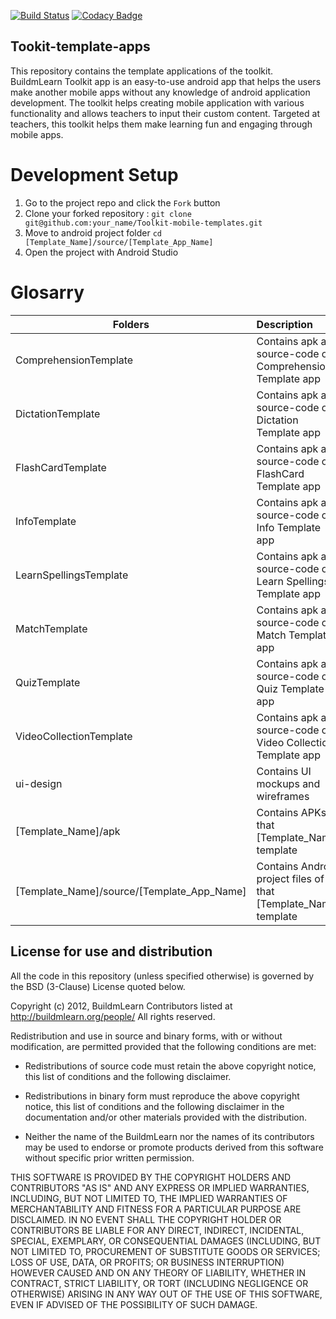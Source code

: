 [![Build Status](https://travis-ci.org/BuildmLearn/Toolkit-mobile-templates.svg)](https://travis-ci.org/BuildmLearn/Toolkit-mobile-templates) [![Codacy Badge](https://api.codacy.com/project/badge/Grade/aa817e5c09b24adeaa998ef73f4393e0)](https://www.codacy.com/app/anupam/Toolkit-mobile-templates?utm_source=github.com&amp;utm_medium=referral&amp;utm_content=BuildmLearn/Toolkit-mobile-templates&amp;utm_campaign=Badge_Grade)

Tookit-template-apps
--------------------

This repository contains the template applications of the toolkit. BuildmLearn Toolkit app is an easy-to-use android app that helps the users make another mobile apps without any knowledge of android application development. The toolkit helps creating mobile application with various functionality and allows teachers to input their custom content. Targeted at teachers, this toolkit helps them make learning fun and engaging through mobile apps.

# Development Setup
1. Go to the project repo and click the `Fork` button
2. Clone your forked repository : `git clone git@github.com:your_name/Toolkit-mobile-templates.git`
3. Move to android project folder `cd [Template_Name]/source/[Template_App_Name]`
4. Open the project with Android Studio

Glosarry
======
| Folders       | Description  |
| ------------- |:-------------|
| ComprehensionTemplate    | Contains apk and source-code of Comprehension Template app |
| DictationTemplate    | Contains apk and source-code of Dictation Template app |
| FlashCardTemplate    | Contains apk and source-code of FlashCard Template app |
| InfoTemplate    | Contains apk and source-code of Info Template app |
| LearnSpellingsTemplate    | Contains apk and source-code of Learn Spellings Template app |
| MatchTemplate    | Contains apk and source-code of Match Template app |
| QuizTemplate    | Contains apk and source-code of Quiz Template app |
| VideoCollectionTemplate    | Contains apk and source-code of Video Collection Template app |
| ui-design      | Contains UI mockups and wireframes   |
| [Template_Name]/apk | Contains APKs of that [Template_Name] template |
| [Template_Name]/source/[Template_App_Name] | Contains Android project files of that [Template_Name] template |


License for use and distribution
---------------------------------

All the code in this repository (unless specified otherwise) is governed by the BSD (3-Clause) License quoted below.

Copyright (c) 2012, BuildmLearn Contributors listed at http://buildmlearn.org/people/
All rights reserved.

Redistribution and use in source and binary forms, with or without
modification, are permitted provided that the following conditions are met:

* Redistributions of source code must retain the above copyright notice, this
  list of conditions and the following disclaimer.

* Redistributions in binary form must reproduce the above copyright notice,
  this list of conditions and the following disclaimer in the documentation
  and/or other materials provided with the distribution.

* Neither the name of the BuildmLearn nor the names of its
  contributors may be used to endorse or promote products derived from
  this software without specific prior written permission.

THIS SOFTWARE IS PROVIDED BY THE COPYRIGHT HOLDERS AND CONTRIBUTORS "AS IS"
AND ANY EXPRESS OR IMPLIED WARRANTIES, INCLUDING, BUT NOT LIMITED TO, THE
IMPLIED WARRANTIES OF MERCHANTABILITY AND FITNESS FOR A PARTICULAR PURPOSE ARE
DISCLAIMED. IN NO EVENT SHALL THE COPYRIGHT HOLDER OR CONTRIBUTORS BE LIABLE
FOR ANY DIRECT, INDIRECT, INCIDENTAL, SPECIAL, EXEMPLARY, OR CONSEQUENTIAL
DAMAGES (INCLUDING, BUT NOT LIMITED TO, PROCUREMENT OF SUBSTITUTE GOODS OR
SERVICES; LOSS OF USE, DATA, OR PROFITS; OR BUSINESS INTERRUPTION) HOWEVER
CAUSED AND ON ANY THEORY OF LIABILITY, WHETHER IN CONTRACT, STRICT LIABILITY,
OR TORT (INCLUDING NEGLIGENCE OR OTHERWISE) ARISING IN ANY WAY OUT OF THE USE
OF THIS SOFTWARE, EVEN IF ADVISED OF THE POSSIBILITY OF SUCH DAMAGE.
